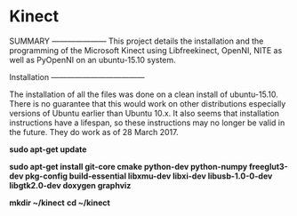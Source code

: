 # Kinect

SUMMARY
———————
This project details the installation and the programming of the Microsoft Kinect using Libfreekinect, OpenNI, NITE as well as PyOpenNI on an ubuntu-15.10 system. 

Installation
————————————

The installation of all the files was done on a clean install of ubuntu-15.10. There is no guarantee that this would work on other distributions especially versions of Ubuntu earlier than Ubuntu 10.x. It also seems that installation instructions have a lifespan, so these instructions may no longer be valid in the future. They do work as of 28 March 2017. 

**sudo apt-get update**

**sudo apt-get install git-core cmake python-dev python-numpy freeglut3-dev pkg-config build-essential libxmu-dev libxi-dev libusb-1.0-0-dev libgtk2.0-dev doxygen graphviz**

**mkdir ~/kinect**
**cd ~/kinect** 
